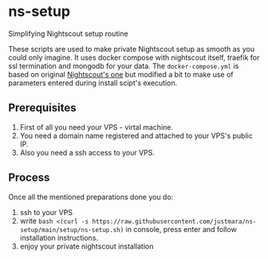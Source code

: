 # ns-setup
Simplifying Nightscout setup routine

These scripts are used to make private Nightscout setup as smooth as you could only imagine.
It uses docker compose with nightscout itself, traefik for ssl termination and mongodb for your data. The `docker-compose.yml` is based on original [Nightscout's one](https://github.com/nightscout/cgm-remote-monitor/blob/master/docker-compose.yml) but modified a bit to make use of parameters entered during install scipt's execution.

## Prerequisites
1. First of all you need your VPS - virtal machine.
2. You need a domain name registered and attached to your VPS's public IP.
3. Also you need a ssh access to your VPS.

## Process
Once all the mentioned preparations done you do:
1. ssh to your VPS
2. write `bash <(curl -s https://raw.githubusercontent.com/justmara/ns-setup/main/setup/ns-setup.sh)` in console, press enter and follow installation instructions.
3. enjoy your private nightscout installation
